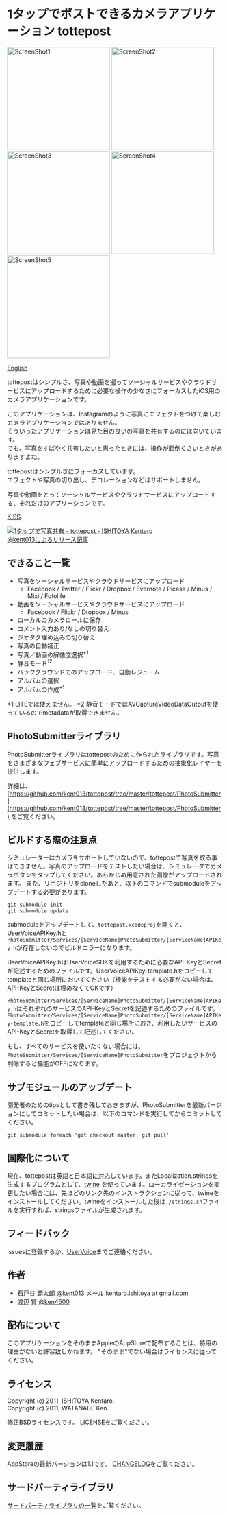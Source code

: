 1タップでポストできるカメラアプリケーション tottepost
=========================================
<img src="http://github.com/kent013/tottepost/raw/master/AppStore/screenshot1.png"
 alt="ScreenShot1" title="ScreenShot1" height = 240 /> 
<img src="http://github.com/kent013/tottepost/raw/master/AppStore/screenshot2_ja.png"
 alt="ScreenShot2" title="ScreenShot2" height = 240 />
<img src="http://github.com/kent013/tottepost/raw/master/AppStore/screenshot3_ja.png"
 alt="ScreenShot3" title="ScreenShot3" height = 240 >
<img src="http://github.com/kent013/tottepost/raw/master/AppStore/screenshot4_ja.png"
 alt="ScreenShot4" title="ScreenShot4" height = 240 />
<img src="http://github.com/kent013/tottepost/raw/master/AppStore/screenshot5_ja.png"
 alt="ScreenShot5" title="ScreenShot5" height = 240 />

[English](https://github.com/kent013/tottepost/blob/master/README.md)

tottepostはシンプルさ、写真や動画を撮ってソーシャルサービスやクラウドサービスにアップロードするために必要な操作の少なさにフォーカスしたiOS用のカメラアプリケーションです。

このアプリケーションは、Instagramのように写真にエフェクトをつけて楽しむカメラアプリケーションではありません。  
そういったアプリケーションは見た目の良いの写真を共有するのには向いています。  
でも、写真をすばやく共有したいと思ったときには、操作が面倒くさいときがありますよね。

tottepostはシンプルさにフォーカスしています。  
エフェクトや写真の切り出し、デコレーションなどはサポートしません。

写真や動画をとってソーシャルサービスやクラウドサービスにアップロードする、それだけのアプリーションです。

[KISS](http://en.wikipedia.org/wiki/KISS_principle).

<a href="http://itunes.apple.com/jp/app/1tappude-xie-zhen-gong-you/id498769617?mt=8&uo=4" target="itunes_store"><img src="http://r.mzstatic.com/images/web/linkmaker/badge_appstore-lrg.gif" alt="1タップで写真共有 - tottepost - ISHITOYA Kentaro" style="border: 0;"/></a>  
[@kent013によるリリース記事](http://d.hatena.ne.jp/kent013/20120211/1328939226)

できること一覧
------------------------------------
 * 写真をソーシャルサービスやクラウドサービスにアップロード
   * Facebook / Twitter / Flickr / Dropbox / Evernote / Picasa / Minus / Mixi / Fotolife
 * 動画をソーシャルサービスやクラウドサービスにアップロード
   * Facebook / Flickr / Dropbox / Minus
 * ローカルのカメラロールに保存
 * コメント入力あり/なしの切り替え
 * ジオタグ埋め込みの切り替え
 * 写真の自動補正
 * 写真／動画の解像度選択<sup>*1</sup>
 * 静音モード<sup>*1*2</sup>
 * バックグラウンドでのアップロード、自動レジューム
 * アルバムの選択
 * アルバムの作成<sup>*1</sup> 

*1 LITEでは使えません。
*2 静音モードではAVCaptureVideoDataOutputを使っているのでmetadataが取得できません。

PhotoSubmitterライブラリ
------------------------------------
PhotoSubmitterライブラリはtottepostのために作られたライブラリです。写真をさまざまなウェブサービスに簡単にアップロードするための抽象化レイヤーを提供します。

詳細は、[https://github.com/kent013/tottepost/tree/master/tottepost/PhotoSubmitter](https://github.com/kent013/tottepost/tree/master/tottepost/PhotoSubmitter) をご覧ください。

ビルドする際の注意点
------------------------------------
シミュレーターはカメラをサポートしていないので、tottepostで写真を取る事はできません。写真のアップロードをテストしたい場合は、シミュレータでカメラボタンをタップしてください。あらかじめ用意された画像がアップロードされます。
また、リポジトリをcloneしたあと、以下のコマンドでsubmoduleをアップデートする必要があります。
```
git submodule init
git submodule update
```
submoduleをアップデートして、`tottepost.xcodeproj`を開くと、UserVoiceAPIKey.hと`PhotoSubmitter/Services/[ServiceName]PhotoSubmitter/[ServiceName]APIKey.h`が存在しないのでビルドエラーになります。

UserVoiceAPIKey.hはUserVoiceSDKを利用するために必要なAPI-KeyとSecretが記述するためのファイルです。UserVoiceAPIKey-template.hをコピーしてtemplateと同じ場所においてください（機能をテストする必要がない場合は、API-KeyとSecretは埋めなくてOKです）

`PhotoSubmitter/Services/[ServiceName]PhotoSubmitter/[ServiceName]APIKey.h`はそれぞれのサービスのAPI-KeyとSecretを記述するためのファイルです。`PhotoSubmitter/Services/[ServiceName]PhotoSubmitter/[ServiceName]APIKey-template.h`をコピーしてtemplateと同じ場所におき、利用したいサービスのAPI-KeyとSecretを取得して記述してください。

もし、すべてのサービスを使いたくない場合には、`PhotoSubmitter/Services/[ServiceName]PhotoSubmitter`をプロジェクトから削除すると機能がOFFになります。

サブモジュールのアップデート
------------------------------------------------
開発者のためのtipsとして書き残しておきますが、PhotoSubmitterを最新バージョンにしてコミットしたい場合は、以下のコマンドを実行してからコミットしてください。
```
git submodule foreach 'git checkout master; git pull'
```


国際化について
------------------------------------
現在、tottepostは英語と日本語に対応しています。またLocalization.stringsを生成するプログラムとして、[twine](https://github.com/mobiata/twine) を使っています。ローカライゼーションを変更したい場合には、先ほどのリンク先のインストラクションに従って、twineをインストールしてください。twineをインストールした後は`./strings.sh`ファイルを実行すれば、stringsファイルが生成されます。


フィードバック
---------------------------------------------------------
issuesに登録するか、[UserVoice](http://tottepost.uservoice.com/)までご連絡ください。

作者
------------------------------------
 * 石戸谷 顕太朗 [@kent013](http://twitter.com/kent013) メール:kentaro.ishitoya at gmail.com
 * 渡辺 賢 [@ken4500](http://twitter.com/ken4500)

配布について
------------------------------------
このアプリケーションをそのままAppleのAppStoreで配布することは、特段の理由がないと許容致しかねます。
"そのまま"でない場合はライセンスに従ってください。

ライセンス
------------------------------------
Copyright (c) 2011, ISHITOYA Kentaro.  
Copyright (c) 2011, WATANABE Ken.  

修正BSDライセンスです。 [LICENSE](https://github.com/kent013/tottepost/blob/master/LICENSE)をご覧ください。

変更履歴
------------------------------------
AppStoreの最新バージョンは1.1です。
[CHANGELOG](https://github.com/kent013/tottepost/blob/master/CHANGELOG.md)をご覧ください。

サードパーティライブラリ
------------------------------------
[サードパーティライブラリの一覧](https://github.com/kent013/tottepost/blob/master/3RDPARTY.md)をご覧ください。